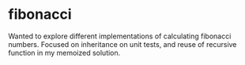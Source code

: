 # fibonacci
 Wanted to explore different implementations of calculating fibonacci numbers. Focused on inheritance on unit tests, and reuse of recursive function in my memoized solution.
